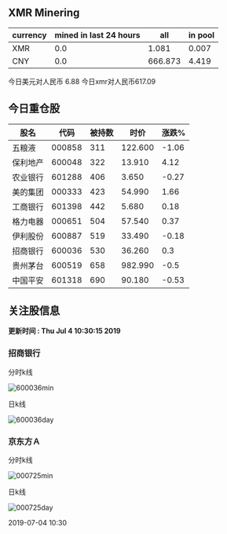 ## XMR Minering

|currency|mined in last 24 hours|all|in pool|
|---|---|---|---|
|XMR|0.0|1.081|0.007|
|CNY|0.0|666.873|4.419|

今日美元对人民币 6.88	今日xmr对人民币617.09


## 今日重仓股 

|股名|代码|被持数|时价|涨跌%|
|---|---|---|---|---|
|五粮液|000858|311|122.600|-1.06|
|保利地产|600048|322|13.910|4.12|
|农业银行|601288|406|3.650|-0.27|
|美的集团|000333|423|54.990|1.66|
|工商银行|601398|442|5.680|0.18|
|格力电器|000651|504|57.540|0.37|
|伊利股份|600887|519|33.490|-0.18|
|招商银行|600036|530|36.260|0.3|
|贵州茅台|600519|658|982.990|-0.5|
|中国平安|601318|690|90.180|-0.53|

## 关注股信息
**更新时间 : Thu Jul  4 10:30:15 2019**
### 招商银行 
分时k线

![600036min](http://image.sinajs.cn/newchart/min/n/sh600036.gif)

日k线

![600036day](http://image.sinajs.cn/newchart/daily/n/sh600036.gif)

### 京东方Ａ 
分时k线

![000725min](http://image.sinajs.cn/newchart/min/n/sz000725.gif)

日k线

![000725day](http://image.sinajs.cn/newchart/daily/n/sz000725.gif)

2019-07-04 10:30